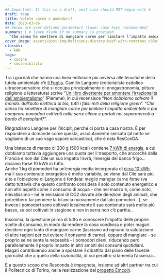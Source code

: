 ```yaml
---
## Important: If this is a draft, next line should NOT begin with #
draft: true
title: Volete carne o pomodori?
date: 2023-03-06
## below are user-defined parameters (lower case keys recommended)
summary: | # leave blank if no summary is provided
  “Che senso ha smettere di mangiare carne per limitare l’impatto ambientale e poi comprare pomodori coltivati nelle serre cilene e portati nei supermercati a bordo di aeroplani?“
cover_image: assets/post-img/delicious-dietary-beef-with-tomatoes_o35efc # optional
classes:
  - kWh
tags:
  - cucina
  - sostenibilita
---
```


Tra i giornali che hanno una linea editoriale più avversa alle tematiche della tutela ambientale c’è [Il Foglio](https://www.ilfoglio.it/tag/ambientalismo/). Camillo Langone (editorialista cattolico ultraconservatore che si occupa principalmente di enogastronomia, pittura, religione e letteratura) scrive “[Un libro divertente per smontare l'irrazionalità dell'ambientalismo](https://www.ilfoglio.it/preghiera/2023/03/03/news/un-libro-divertente-per-smontare-l-irrazionalita-dell-ambientalismo-5014762/)” (Piemme), in cui recensisce “*Non dobbiamo salvare il mondo. dall’auto elettrica al bio, tutti i falsi miti della religione green*”.
“*Che senso ha smettere di mangiare carne per limitare l’impatto ambientale e poi comprare pomodori coltivati nelle serre cilene e portati nei supermercati a bordo di aeroplani?*”.

Ringraziamo Langone per l’incipit, perché ci porta a casa nostra. &Egrave; per rispondere a domande come questa, assolutamente sensata (al netto se vogliamo di un suo vago sapore sarcastico), che è nata ResConDA.

Una bistecca di manzo di 200 g (500 kcal) contiene [7 kWh di energia](https://www.sciencedirect.com/science/article/pii/S0921344918300181#:~:text=Beef%20stands%20as%20the%20food,(14.5%20KJ%2Fkcal).), a cui dobbiamo tuttavia aggiungere una quota per il trasporto, che ancorché dalla Francia e non dal Cile un suo impatto l’avrà, l’energia del banco frigo…diciamo forse 10 kWh in tutto.  
Anche 1 kg di pomodori ha un’energia media incorporata di [circa 10 kWh](http://www.fraw.org.uk/data/simplicity/coley_1998.pdf), ma il suo contenuto energetico è molto variabile, se viene dal Cile sarà più alto e l’obiezione di Langone è fondata: meglio mangiar carne forse (va detto tuttavia che questo confronto considera il solo contenuto energetico e non altri aspetti come il consumo di acqua - che nel manzo è, come noto, elevatissimo – né le emissioni di CO2 dovute alle deiezioni degli animali, che potrebbero far pendere la bilancia nuovamente dal lato pomodori…), se invece i pomodori sono coltivati localmente il suo contenuto sarà molto più basso, se poi coltivati in stagione e non in serra non c’è partita...

Insomma, la questione prima di tutto è conoscere l’impatto delle proprie scelte di consumo, in modo da rendere la cosa condivisa e poter magari decidere ogni tanto di mangiare carne (lasciamo ad ognuno la valutazione di altre ragioni per cui evitare il consumo di carne), oppure di mangiare - se proprio se ne sente la necessità - i pomodori cileni, riducendo però parallelamente il proprio impatto in altri ambiti dei consumi quotidiani. Magari contribuendo anche a spostare il dibattito dal piano delle facezie giornalistiche a quello della razionalità, di cui peraltro si lamenta l’assenza…

&Egrave; a questo scopo che Resconda è impegnata, insieme ad altri partner tra cui il Politecnico di Torino, nella realizzazione del [progetto Emcoin](http://localhost:1313/articles/pubblicato-il-bando-di-ricerca-emcoin-1/).


<!--
  created 2023-03-06 09:02:29.522626 +0100 CET m=+0.114409209
-->